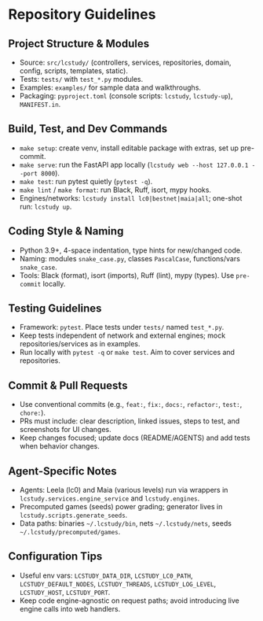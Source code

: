 # Repository Guidelines

## Project Structure & Modules
- Source: `src/lcstudy/` (controllers, services, repositories, domain, config, scripts, templates, static).
- Tests: `tests/` with `test_*.py` modules.
- Examples: `examples/` for sample data and walkthroughs.
- Packaging: `pyproject.toml` (console scripts: `lcstudy`, `lcstudy-up`), `MANIFEST.in`.

## Build, Test, and Dev Commands
- `make setup`: create venv, install editable package with extras, set up pre-commit.
- `make serve`: run the FastAPI app locally (`lcstudy web --host 127.0.0.1 --port 8000`).
- `make test`: run pytest quietly (`pytest -q`).
- `make lint` / `make format`: run Black, Ruff, isort, mypy hooks.
- Engines/networks: `lcstudy install lc0|bestnet|maia|all`; one-shot run: `lcstudy up`.

## Coding Style & Naming
- Python 3.9+, 4-space indentation, type hints for new/changed code.
- Naming: modules `snake_case.py`, classes `PascalCase`, functions/vars `snake_case`.
- Tools: Black (format), isort (imports), Ruff (lint), mypy (types). Use `pre-commit` locally.

## Testing Guidelines
- Framework: `pytest`. Place tests under `tests/` named `test_*.py`.
- Keep tests independent of network and external engines; mock repositories/services as in examples.
- Run locally with `pytest -q` or `make test`. Aim to cover services and repositories.

## Commit & Pull Requests
- Use conventional commits (e.g., `feat:`, `fix:`, `docs:`, `refactor:`, `test:`, `chore:`).
- PRs must include: clear description, linked issues, steps to test, and screenshots for UI changes.
- Keep changes focused; update docs (README/AGENTS) and add tests when behavior changes.

## Agent-Specific Notes
- Agents: Leela (lc0) and Maia (various levels) run via wrappers in `lcstudy.services.engine_service` and `lcstudy.engines`.
- Precomputed games (seeds) power grading; generator lives in `lcstudy.scripts.generate_seeds`.
- Data paths: binaries `~/.lcstudy/bin`, nets `~/.lcstudy/nets`, seeds `~/.lcstudy/precomputed/games`.

## Configuration Tips
- Useful env vars: `LCSTUDY_DATA_DIR`, `LCSTUDY_LC0_PATH`, `LCSTUDY_DEFAULT_NODES`, `LCSTUDY_THREADS`, `LCSTUDY_LOG_LEVEL`, `LCSTUDY_HOST`, `LCSTUDY_PORT`.
- Keep code engine-agnostic on request paths; avoid introducing live engine calls into web handlers.
